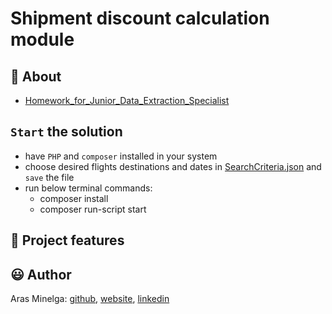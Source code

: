 # Shipment discount calculation module

## 🌟 About

- [Homework_for_Junior_Data_Extraction_Specialist](Homework_for_Junior_Data_Extraction_Specialist.pdf)

## `Start` the solution

-   have `PHP` and `composer` installed in your system
-   choose desired flights destinations and dates in [SearchCriteria.json](./public/SearchCriteria.json) and `save` the file
-   run below terminal commands:
    -   composer install
    -   composer run-script start

## 🎯 Project features

<!-- -   PHP language
-   covered with unit tests
-   clean and simple code
-   language code style, [PSR-12](https://www.php-fig.org/psr/psr-12/)
-   no libraries (except for testing)
-   an easy way to start the solution
-   short documentation in the code itself
-   input data is loaded from 'input.txt'
-   solution outputs data to the screen
-   flexible enough to allow adding new rules and modifying existing ones easily -->

## 😃 Author

Aras Minelga: [github](https://github.com/Dirigentas), [website](https://aras.website/), [linkedin](https://www.linkedin.com/in/aras-minelga/)